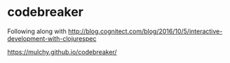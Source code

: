 # codebreaker

Following along with http://blog.cognitect.com/blog/2016/10/5/interactive-development-with-clojurespec

https://mulchy.github.io/codebreaker/
